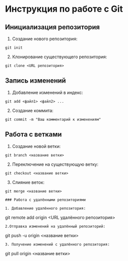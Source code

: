 # Инструкция по работе с Git
## Инициализация репозитория
1. Создание нового репозитория:
```
git init
```
2. Клонирование существующего репозитория:
```
git clone <URL репозитория>
```
## Запись изменений
1. Добавление изменений в индекс:
```
git add <файл1> <файл2> ...
```
2. Создание коммита:
```
git commit -m "Ваш комментарий к изменениям"
```
## Работа с ветками

1. Создание новой ветки:

```
git branch <название ветки>
```
2. Переключение на существующую ветку:

```
git checkout <название ветки>
```
3. Слияние веток:

```
git merge <название ветки>

### Работа с удалёнными репозиториями

1. Добавление удалённого репозитория:

```
git remote add origin <URL удалённого репозитория>
```
2.Отправка изменений на удалённый репозиторий:

```
git push -u origin <название ветки>
```
3. Получение изменений с удалённого репозитория:

```
git pull origin <название ветки>
```